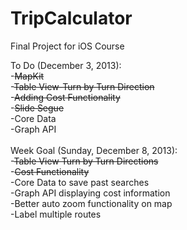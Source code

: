 TripCalculator
==============

Final Project for iOS Course

To Do (December 3, 2013):<br>
-~~MapKit~~<br>
-~~Table View-Turn by Turn Direction~~ <br>
-~~Adding Cost Functionality~~<br>
-~~Slide Segue~~<br>
-Core Data<br>
-Graph API<br>
<br>
Week Goal (Sunday, December 8, 2013):<br>
-~~Table View Turn by Turn Directions~~<br>
  -~~Cost Functionality~~<br>
-Core Data to save past searches<br>
-Graph API displaying cost information<br>
-Better auto zoom functionality on map<br>
-Label multiple routes<br>


